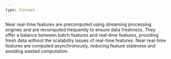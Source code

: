 ```yaml
---
type: Concept
---
```


Near real-time features are precomputed using streaming processing engines and are recomputed frequently to ensure data freshness. They offer a balance between batch features and real-time features, providing fresh data without the scalability issues of real-time features. Near real-time features are computed asynchronously, reducing feature staleness and avoiding wasted computation.